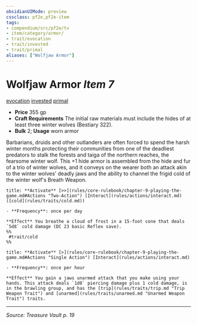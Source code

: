 ```yaml
---
obsidianUIMode: preview
cssclass: pf2e,pf2e-item
tags:
- compendium/src/pf2e/tv
- item/category/armor/
- trait/evocation
- trait/invested
- trait/primal
aliases: ["Wolfjaw Armor"]
---
```

# Wolfjaw Armor *Item 7*  
[evocation](evocation.md "Evocation School Trait")  [invested](invested.md "Invested Item Trait")  [primal](primal.md "Primal Tradition Trait")  

- **Price** 355 gp
- **Craft Requirements** The initial raw materials must include the hides of at least three winter wolves (Bestiary 322).
- **Bulk** 2; **Usage** worn armor

Barbarians, druids and other outlanders are often forced to spend the harsh winter months protecting their communities from one of the deadliest predators to stalk the forests and taiga of the northern reaches, the fearsome winter wolf. This +1 hide armor is assembled from the hide and fur of a trio of winter wolves, and it conveys on the wearer both an attack akin to the winter wolves' deadly jaws and the ability to channel the frigid cold of the winter wolf's Breath Weapon.

```ad-embed-ability
title: **Activate** [>>](rules/core-rulebook/chapter-9-playing-the-game.md#Actions "Two-Action") [Interact](rules/actions/interact.md) ([cold](rules/traits/cold.md))

- **Frequency**: once per day

**Effect** You breathe a cloud of frost in a 15-foot cone that deals `5d8` cold damage (DC 23 basic Reflex save).  
%%
 #trait/cold 
%%
```

```ad-embed-ability
title: **Activate** [>](rules/core-rulebook/chapter-9-playing-the-game.md#Actions "Single Action") [Interact](rules/actions/interact.md)

- **Frequency**: once per hour

**Effect** You gain a jaws unarmed attack that you make using your hands. This attack deals `1d8` piercing damage plus 1 cold damage, is in the brawling group, and has the [trip](rules/traits/trip.md "Trip Weapon Trait") and [unarmed](rules/traits/unarmed.md "Unarmed Weapon Trait") traits.
```


---
*Source: Treasure Vault p. 19*